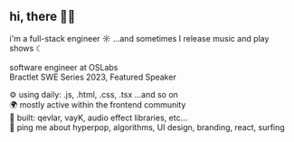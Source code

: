 
## hi, there 🏄‍♂️ <br/>
i'm a full-stack engineer ☼ ...and sometimes I release music and play shows ☾ <br/><br/>
software engineer at OSLabs <br/>
Bractlet SWE Series 2023, Featured Speaker <br/>

⚙️ using daily: .js, .html, .css, .tsx ...and so on <br/>
🌍 mostly active within the frontend community <br/>
🔧 built: qevlar, vayK, audio effect libraries, etc… <br/>
💬 ping me about hyperpop, algorithms, UI design, branding, react, surfing <br/>
